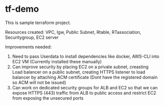 # tf-demo

This is sample terraform project.

Resources created:
VPC, Igw, Public Subnet, Rtable, RTassociation, Securitygroup, EC2 server

Improvements needed:
1. Need to pass Userdata to install dependencies like docker, AWS-CLI into EC2 VM (Currently installed these manually)
2. Can improve security by placing EC2 on a private subnet, creasting Load balancer on a public subnet, creating HTTPS listener to load balancer by attaching ACM certificate (Dont have the registered domain so ACM will not be issued)
3. Can work on dedicated security groups for ALB and EC2 so that we can expose HTTPS (443) traffic from ALB to public access and restrict EC2 from exposing the unsecured ports